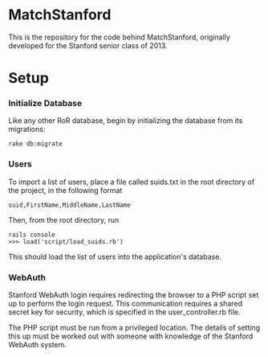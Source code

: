 # MatchStanford

This is the repository for the code behind MatchStanford, originally developed for the Stanford
senior class of 2013.

# Setup

### Initialize Database

Like any other RoR database, begin by initializing the database from its migrations:

    rake db:migrate

### Users

To import a list of users, place a file called suids.txt in the root directory of the project, in
the following format

    suid,FirstName,MiddleName,LastName

Then, from the root directory, run 

    rails console
    >>> load('script/load_suids.rb')

This should load the list of users into the application's database.

### WebAuth

Stanford WebAuth login requires redirecting the browser to a PHP script set up to perform the login
request. This communication requires a shared secret key for security, which is specified in the
user\_controller.rb file.

The PHP script must be run from a privileged location. The details of setting this up must be worked out with someone with knowledge of the Stanford WebAuth system.
